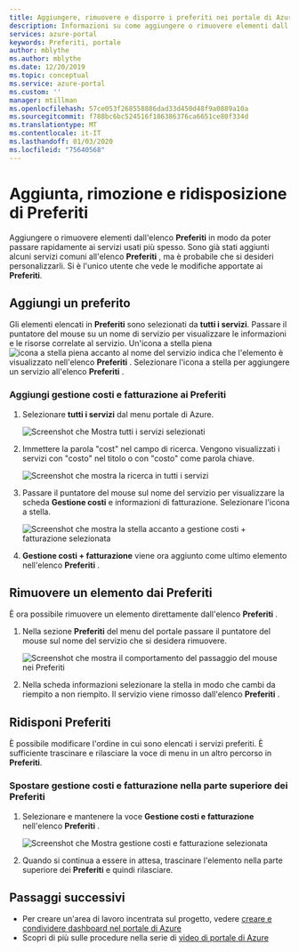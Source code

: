 ```yaml
---
title: Aggiungere, rimuovere e disporre i preferiti nei portale di Azure | Microsoft Docs
description: Informazioni su come aggiungere o rimuovere elementi dall'elenco Preferiti e ridisporre l'ordine degli elementi
services: azure-portal
keywords: Preferiti, portale
author: mblythe
ms.author: mblythe
ms.date: 12/20/2019
ms.topic: conceptual
ms.service: azure-portal
ms.custom: ''
manager: mtillman
ms.openlocfilehash: 57ce053f268558886dad33d450d48f9a0889a10a
ms.sourcegitcommit: f788bc6bc524516f186386376ca6651ce80f334d
ms.translationtype: MT
ms.contentlocale: it-IT
ms.lasthandoff: 01/03/2020
ms.locfileid: "75640568"
---
```

# <a name="add-remove-and-rearrange-favorites"></a>Aggiunta, rimozione e ridisposizione di Preferiti

Aggiungere o rimuovere elementi dall'elenco **Preferiti** in modo da poter passare rapidamente ai servizi usati più spesso. Sono già stati aggiunti alcuni servizi comuni all'elenco **Preferiti** , ma è probabile che si desideri personalizzarli. Si è l'unico utente che vede le modifiche apportate ai **Preferiti**.

## <a name="add-a-favorite"></a>Aggiungi un preferito

Gli elementi elencati in **Preferiti** sono selezionati da **tutti i servizi**. Passare il puntatore del mouse su un nome di servizio per visualizzare le informazioni e le risorse correlate al servizio. Un'icona a stella piena ![icona a stella piena](./media/azure-portal-add-remove-sort-favorites/azure-portal-favorites-graystar.png) accanto al nome del servizio indica che l'elemento è visualizzato nell'elenco **Preferiti** . Selezionare l'icona a stella per aggiungere un servizio all'elenco **Preferiti** .

### <a name="add-cost-management--billing-to-favorites"></a>Aggiungi gestione costi e fatturazione ai Preferiti

1. Selezionare **tutti i servizi** dal menu portale di Azure.

    ![Screenshot che Mostra tutti i servizi selezionati](./media/azure-portal-add-remove-sort-favorites/azure-portal-favorites-new-all-services.png)

1. Immettere la parola "cost" nel campo di ricerca. Vengono visualizzati i servizi con "costo" nel titolo o con "costo" come parola chiave.

   ![Screenshot che mostra la ricerca in tutti i servizi](./media/azure-portal-add-remove-sort-favorites/azure-portal-favorites-find-service.png)

1. Passare il puntatore del mouse sul nome del servizio per visualizzare la scheda **Gestione costi** e informazioni di fatturazione. Selezionare l'icona a stella.

   ![Screenshot che mostra la stella accanto a gestione costi + fatturazione selezionata](./media/azure-portal-add-remove-sort-favorites/azure-portal-favorites-add.png)

1. **Gestione costi + fatturazione** viene ora aggiunto come ultimo elemento nell'elenco **Preferiti** .

## <a name="remove-an-item-from-favorites"></a>Rimuovere un elemento dai Preferiti

È ora possibile rimuovere un elemento direttamente dall'elenco **Preferiti** .

1. Nella sezione **Preferiti** del menu del portale passare il puntatore del mouse sul nome del servizio che si desidera rimuovere.

   ![Screenshot che mostra il comportamento del passaggio del mouse nei Preferiti](./media/azure-portal-add-remove-sort-favorites/azure-portal-favorites-remove.png)

2. Nella scheda informazioni selezionare la stella in modo che cambi da riempito a non riempito. Il servizio viene rimosso dall'elenco **Preferiti** .

## <a name="rearrange-favorites"></a>Ridisponi Preferiti

È possibile modificare l'ordine in cui sono elencati i servizi preferiti. È sufficiente trascinare e rilasciare la voce di menu in un altro percorso in **Preferiti**.

### <a name="move-cost-management--billing-to-the-top-of-favorites"></a>Spostare gestione costi e fatturazione nella parte superiore dei Preferiti

1. Selezionare e mantenere la voce **Gestione costi e fatturazione** nell'elenco **Preferiti** .

   ![Screenshot che Mostra gestione costi e fatturazione selezionata](./media/azure-portal-add-remove-sort-favorites/azure-portal-favorites-sort.png)

1. Quando si continua a essere in attesa, trascinare l'elemento nella parte superiore dei **Preferiti** e quindi rilasciare.

## <a name="next-steps"></a>Passaggi successivi

* Per creare un'area di lavoro incentrata sul progetto, vedere [creare e condividere dashboard nel portale di Azure](../azure-portal/azure-portal-dashboards.md)
* Scopri di più sulle procedure nella serie di [video di portale di Azure](https://www.youtube.com/playlist?list=PLLasX02E8BPBKgXP4oflOL29TtqTzwhxR)